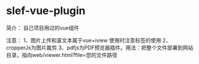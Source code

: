 ﻿# slef-vue-plugin
简介：
自己项目用过的vue组件

注意：
1、图片上传和富文本属于vue+iview 使用时注意标签的使用
2、cropperJs为图片裁剪
3、pdfjs为PDF预览器插件。用法：把整个文件部署到网站目录，指向web/viewer.html?file=您的文件路径
